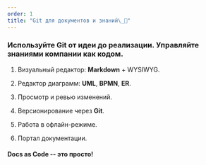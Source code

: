```yaml
---
order: 1
title: "Git для документов и знаний\_👀"
---
```


### **Используйте Git от идеи до реализации.** Управляйте знаниями компании  как кодом.

1. Визуальный редактор: **Markdown** + WYSIWYG.

2. Редактор диаграмм: **UML**, **BPMN**, **ER**.

3. Просмотр и ревью изменений.

4. Версионирование через **Git**.

5. Работа в офлайн-режиме.

6. Портал документации.

#### Docs as Code -- это просто!